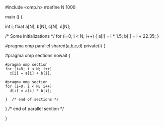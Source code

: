 #include <omp.h>
#define N 1000

main ()
{

int i;
float a[N], b[N], c[N], d[N];

/* Some initializations */
for (i=0; i < N; i++) {
  a[i] = i * 1.5;
  b[i] = i + 22.35;
  }

#pragma omp parallel shared(a,b,c,d) private(i)
  {

  #pragma omp sections nowait
    {

    #pragma omp section
    for (i=0; i < N; i++)
      c[i] = a[i] + b[i];

    #pragma omp section
    for (i=0; i < N; i++)
      d[i] = a[i] * b[i];

    }  /* end of sections */

  }  /* end of parallel section */

}

